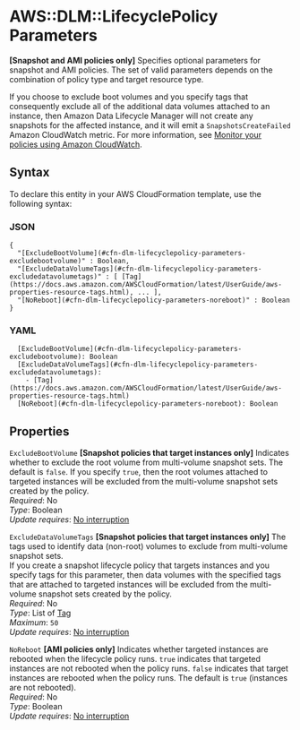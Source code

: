 # AWS::DLM::LifecyclePolicy Parameters<a name="aws-properties-dlm-lifecyclepolicy-parameters"></a>

 **\[Snapshot and AMI policies only\]** Specifies optional parameters for snapshot and AMI policies\. The set of valid parameters depends on the combination of policy type and target resource type\.

If you choose to exclude boot volumes and you specify tags that consequently exclude all of the additional data volumes attached to an instance, then Amazon Data Lifecycle Manager will not create any snapshots for the affected instance, and it will emit a `SnapshotsCreateFailed` Amazon CloudWatch metric\. For more information, see [Monitor your policies using Amazon CloudWatch](https://docs.aws.amazon.com/AWSEC2/latest/UserGuide/monitor-dlm-cw-metrics.html)\.

## Syntax<a name="aws-properties-dlm-lifecyclepolicy-parameters-syntax"></a>

To declare this entity in your AWS CloudFormation template, use the following syntax:

### JSON<a name="aws-properties-dlm-lifecyclepolicy-parameters-syntax.json"></a>

```
{
  "[ExcludeBootVolume](#cfn-dlm-lifecyclepolicy-parameters-excludebootvolume)" : Boolean,
  "[ExcludeDataVolumeTags](#cfn-dlm-lifecyclepolicy-parameters-excludedatavolumetags)" : [ [Tag](https://docs.aws.amazon.com/AWSCloudFormation/latest/UserGuide/aws-properties-resource-tags.html), ... ],
  "[NoReboot](#cfn-dlm-lifecyclepolicy-parameters-noreboot)" : Boolean
}
```

### YAML<a name="aws-properties-dlm-lifecyclepolicy-parameters-syntax.yaml"></a>

```
  [ExcludeBootVolume](#cfn-dlm-lifecyclepolicy-parameters-excludebootvolume): Boolean
  [ExcludeDataVolumeTags](#cfn-dlm-lifecyclepolicy-parameters-excludedatavolumetags): 
    - [Tag](https://docs.aws.amazon.com/AWSCloudFormation/latest/UserGuide/aws-properties-resource-tags.html)
  [NoReboot](#cfn-dlm-lifecyclepolicy-parameters-noreboot): Boolean
```

## Properties<a name="aws-properties-dlm-lifecyclepolicy-parameters-properties"></a>

`ExcludeBootVolume`  <a name="cfn-dlm-lifecyclepolicy-parameters-excludebootvolume"></a>
 **\[Snapshot policies that target instances only\]** Indicates whether to exclude the root volume from multi\-volume snapshot sets\. The default is `false`\. If you specify `true`, then the root volumes attached to targeted instances will be excluded from the multi\-volume snapshot sets created by the policy\.  
*Required*: No  
*Type*: Boolean  
*Update requires*: [No interruption](https://docs.aws.amazon.com/AWSCloudFormation/latest/UserGuide/using-cfn-updating-stacks-update-behaviors.html#update-no-interrupt)

`ExcludeDataVolumeTags`  <a name="cfn-dlm-lifecyclepolicy-parameters-excludedatavolumetags"></a>
 **\[Snapshot policies that target instances only\]** The tags used to identify data \(non\-root\) volumes to exclude from multi\-volume snapshot sets\.  
If you create a snapshot lifecycle policy that targets instances and you specify tags for this parameter, then data volumes with the specified tags that are attached to targeted instances will be excluded from the multi\-volume snapshot sets created by the policy\.  
*Required*: No  
*Type*: List of [Tag](https://docs.aws.amazon.com/AWSCloudFormation/latest/UserGuide/aws-properties-resource-tags.html)  
*Maximum*: `50`  
*Update requires*: [No interruption](https://docs.aws.amazon.com/AWSCloudFormation/latest/UserGuide/using-cfn-updating-stacks-update-behaviors.html#update-no-interrupt)

`NoReboot`  <a name="cfn-dlm-lifecyclepolicy-parameters-noreboot"></a>
 **\[AMI policies only\]** Indicates whether targeted instances are rebooted when the lifecycle policy runs\. `true` indicates that targeted instances are not rebooted when the policy runs\. `false` indicates that target instances are rebooted when the policy runs\. The default is `true` \(instances are not rebooted\)\.  
*Required*: No  
*Type*: Boolean  
*Update requires*: [No interruption](https://docs.aws.amazon.com/AWSCloudFormation/latest/UserGuide/using-cfn-updating-stacks-update-behaviors.html#update-no-interrupt)